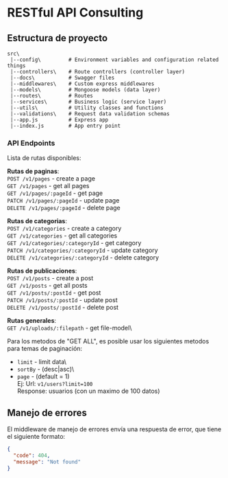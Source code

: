 # RESTful API Consulting

## Estructura de proyecto

```
src\
 |--config\         # Environment variables and configuration related things
 |--controllers\    # Route controllers (controller layer)
 |--docs\           # Swagger files
 |--middlewares\    # Custom express middlewares
 |--models\         # Mongoose models (data layer)
 |--routes\         # Routes
 |--services\       # Business logic (service layer)
 |--utils\          # Utility classes and functions
 |--validations\    # Request data validation schemas
 |--app.js          # Express app
 |--index.js        # App entry point
```

### API Endpoints

Lista de rutas disponibles:

**Rutas de paginas**:\
`POST /v1/pages` - create a page\
`GET /v1/pages` - get all pages\
`GET /v1/pages/:pageId` - get page\
`PATCH /v1/pages/:pageId` - update page\
`DELETE /v1/pages/:pageId` - delete page

**Rutas de categorias**:\
`POST /v1/categories` - create a category\
`GET /v1/categories` - get all categories\
`GET /v1/categories/:categoryId` - get category\
`PATCH /v1/categories/:categoryId` - update category\
`DELETE /v1/categories/:categoryId` - delete category

**Rutas de publicaciones**:\
`POST /v1/posts` - create a post\
`GET /v1/posts` - get all posts\
`GET /v1/posts/:postId` - get post\
`PATCH /v1/posts/:postId` - update post\
`DELETE /v1/posts/:postId` - delete post

**Rutas generales**:\
`GET /v1/uploads/:filepath` - get file-model\

Para los metodos de "GET ALL", es posible usar los siguientes metodos para temas de paginación:
- `limit` - limit data\
- `sortBy` - (desc|asc)\
- `page` - (default = 1)\
Ej:
Url: `v1/users?limit=100`\
Response: usuarios (con un maximo de 100 datos)

## Manejo de errores

El middleware de manejo de errores envía una respuesta de error, que tiene el siguiente formato:

```json
{
  "code": 404,
  "message": "Not found"
}
```
